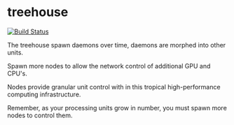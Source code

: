 # treehouse
[![Build Status](https://travis-ci.org/spacebeam/treehouse.svg?branch=master)](https://travis-ci.org/spacebeam/treehouse)

The treehouse spawn daemons over time, daemons are morphed into other units. 

Spawn more nodes to allow the network control of additional GPU and CPU's.

Nodes provide granular unit control with in this tropical high-performance computing infrastructure.

Remember, as your processing units grow in number, you must spawn more nodes to control them.
